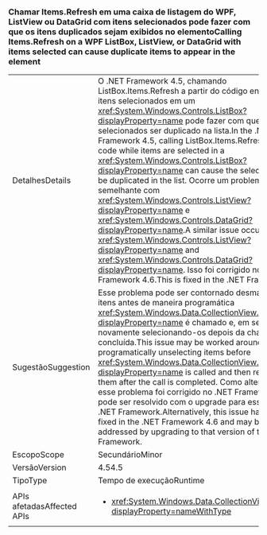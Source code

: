 ### <a name="calling-itemsrefresh-on-a-wpf-listbox-listview-or-datagrid-with-items-selected-can-cause-duplicate-items-to-appear-in-the-element"></a><span data-ttu-id="3a3c9-101">Chamar Items.Refresh em uma caixa de listagem do WPF, ListView ou DataGrid com itens selecionados pode fazer com que os itens duplicados sejam exibidos no elemento</span><span class="sxs-lookup"><span data-stu-id="3a3c9-101">Calling Items.Refresh on a WPF ListBox, ListView, or DataGrid with items selected can cause duplicate items to appear in the element</span></span>

|   |   |
|---|---|
|<span data-ttu-id="3a3c9-102">Detalhes</span><span class="sxs-lookup"><span data-stu-id="3a3c9-102">Details</span></span>|<span data-ttu-id="3a3c9-103">O .NET Framework 4.5, chamando ListBox.Items.Refresh a partir do código enquanto os itens selecionados em um <xref:System.Windows.Controls.ListBox?displayProperty=name> pode fazer com que os itens selecionados ser duplicado na lista.</span><span class="sxs-lookup"><span data-stu-id="3a3c9-103">In the .NET Framework 4.5, calling ListBox.Items.Refresh from code while items are selected in a <xref:System.Windows.Controls.ListBox?displayProperty=name> can cause the selected items to be duplicated in the list.</span></span> <span data-ttu-id="3a3c9-104">Ocorre um problema semelhante com <xref:System.Windows.Controls.ListView?displayProperty=name> e <xref:System.Windows.Controls.DataGrid?displayProperty=name>.</span><span class="sxs-lookup"><span data-stu-id="3a3c9-104">A similar issue occurs with <xref:System.Windows.Controls.ListView?displayProperty=name> and <xref:System.Windows.Controls.DataGrid?displayProperty=name>.</span></span> <span data-ttu-id="3a3c9-105">Isso foi corrigido no .NET Framework 4.6.</span><span class="sxs-lookup"><span data-stu-id="3a3c9-105">This is fixed in the .NET Framework 4.6.</span></span>|
|<span data-ttu-id="3a3c9-106">Sugestão</span><span class="sxs-lookup"><span data-stu-id="3a3c9-106">Suggestion</span></span>|<span data-ttu-id="3a3c9-107">Esse problema pode ser contornado desmarcando os itens antes de maneira programática <xref:System.Windows.Data.CollectionView.Refresh?displayProperty=name> é chamado e, em seguida, novamente selecionando-os depois da chamada ser concluída.</span><span class="sxs-lookup"><span data-stu-id="3a3c9-107">This issue may be worked around by programatically unselecting items before <xref:System.Windows.Data.CollectionView.Refresh?displayProperty=name> is called and then re-selecting them after the call is completed.</span></span> <span data-ttu-id="3a3c9-108">Como alternativa, esse problema foi corrigido no .NET Framework 4.6 e pode ser resolvido com o upgrade para essa versão do .NET Framework.</span><span class="sxs-lookup"><span data-stu-id="3a3c9-108">Alternatively, this issue has been fixed in the .NET Framework 4.6 and may be addressed by upgrading to that version of the .NET Framework.</span></span>|
|<span data-ttu-id="3a3c9-109">Escopo</span><span class="sxs-lookup"><span data-stu-id="3a3c9-109">Scope</span></span>|<span data-ttu-id="3a3c9-110">Secundário</span><span class="sxs-lookup"><span data-stu-id="3a3c9-110">Minor</span></span>|
|<span data-ttu-id="3a3c9-111">Versão</span><span class="sxs-lookup"><span data-stu-id="3a3c9-111">Version</span></span>|<span data-ttu-id="3a3c9-112">4.5</span><span class="sxs-lookup"><span data-stu-id="3a3c9-112">4.5</span></span>|
|<span data-ttu-id="3a3c9-113">Tipo</span><span class="sxs-lookup"><span data-stu-id="3a3c9-113">Type</span></span>|<span data-ttu-id="3a3c9-114">Tempo de execução</span><span class="sxs-lookup"><span data-stu-id="3a3c9-114">Runtime</span></span>|
|<span data-ttu-id="3a3c9-115">APIs afetadas</span><span class="sxs-lookup"><span data-stu-id="3a3c9-115">Affected APIs</span></span>|<ul><li><xref:System.Windows.Data.CollectionView.Refresh?displayProperty=nameWithType></li></ul>|

